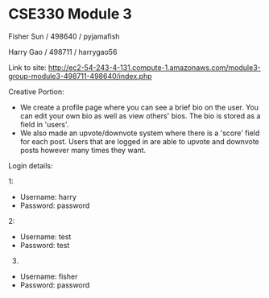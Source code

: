 # CSE330 Module 3
Fisher Sun / 498640 / pyjamafish

Harry Gao / 498711 / harrygao56


Link to site: http://ec2-54-243-4-131.compute-1.amazonaws.com/module3-group-module3-498711-498640/index.php


Creative Portion:
- We create a profile page where you can see a brief bio on the user. You can edit your own bio as well as view others' bios. The bio is stored as a field in 'users'.
- We also made an upvote/downvote system where there is a 'score' field for each post. Users that are logged in are able to upvote and downvote posts however many times they want.


Login details:

1:
- Username: harry
- Password: password

2:
- Username: test
- Password: test

3.
- Username: fisher
- Password: password

